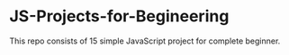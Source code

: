 # JS-Projects-for-Begineering

This repo consists of 15 simple JavaScript project for complete beginner.
